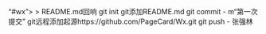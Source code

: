 “#wx”> > README.md回响
git init
git添加README.md
git commit - m“第一次提交”
git远程添加起源https://github.com/PageCard/Wx.git
git push - 张强林
